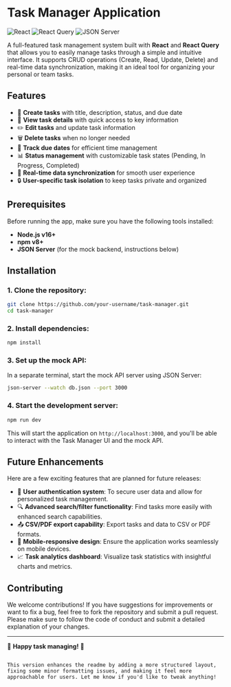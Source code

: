 
# Task Manager Application

![React](https://img.shields.io/badge/React-20232A?style=for-the-badge&logo=react&logoColor=61DAFB)
![React Query](https://img.shields.io/badge/-React%20Query-FF4154?style=for-the-badge&logo=react%20query&logoColor=white)
![JSON Server](https://img.shields.io/badge/-JSON%20Server-000000?style=for-the-badge&logo=json&logoColor=white)

A full-featured task management system built with **React** and **React Query** that allows you to easily manage tasks through a simple and intuitive interface. It supports CRUD operations (Create, Read, Update, Delete) and real-time data synchronization, making it an ideal tool for organizing your personal or team tasks.

## Features

- 📝 **Create tasks** with title, description, status, and due date
- 👀 **View task details** with quick access to key information
- ✏️ **Edit tasks** and update task information
- 🗑️ **Delete tasks** when no longer needed
- 📅 **Track due dates** for efficient time management
- 📊 **Status management** with customizable task states (Pending, In Progress, Completed)
- 🔄 **Real-time data synchronization** for smooth user experience
- 🔒 **User-specific task isolation** to keep tasks private and organized

## Prerequisites

Before running the app, make sure you have the following tools installed:

- **Node.js v16+**
- **npm v8+**
- **JSON Server** (for the mock backend, instructions below)

## Installation

### 1. Clone the repository:
```bash
git clone https://github.com/your-username/task-manager.git
cd task-manager
```

### 2. Install dependencies:
```bash
npm install
```

### 3. Set up the mock API:
In a separate terminal, start the mock API server using JSON Server:
```bash
json-server --watch db.json --port 3000
```

### 4. Start the development server:
```bash
npm run dev
```

This will start the application on `http://localhost:3000`, and you'll be able to interact with the Task Manager UI and the mock API.

## Future Enhancements

Here are a few exciting features that are planned for future releases:

- 🔑 **User authentication system**: To secure user data and allow for personalized task management.
- 🔍 **Advanced search/filter functionality**: Find tasks more easily with enhanced search capabilities.
- 📤 **CSV/PDF export capability**: Export tasks and data to CSV or PDF formats.
- 📲 **Mobile-responsive design**: Ensure the application works seamlessly on mobile devices.
- 📈 **Task analytics dashboard**: Visualize task statistics with insightful charts and metrics.

## Contributing

We welcome contributions! If you have suggestions for improvements or want to fix a bug, feel free to fork the repository and submit a pull request. Please make sure to follow the code of conduct and submit a detailed explanation of your changes.

---

🚀 **Happy task managing!** 🎯
```

This version enhances the readme by adding a more structured layout, fixing some minor formatting issues, and making it feel more approachable for users. Let me know if you'd like to tweak anything!
